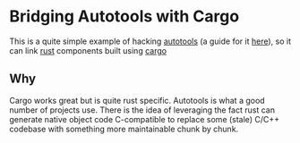 # Bridging Autotools with Cargo

This is a quite simple example of hacking [autotools][1] (a guide for it [here][1a]), so it can link
[rust][2] components built using [cargo][3]

[1]: https://en.wikipedia.org/wiki/GNU_Build_System
[1a]: http://autotools.io
[2]: https://www.rust-lang.org
[3]: http://doc.crates.io/

## Why

Cargo works great but is quite rust specific. Autotools is what a good number of projects use.
There is the idea of leveraging the fact rust can generate native object code C-compatible to
replace some (stale) C/C++ codebase with something more maintainable chunk by chunk.

